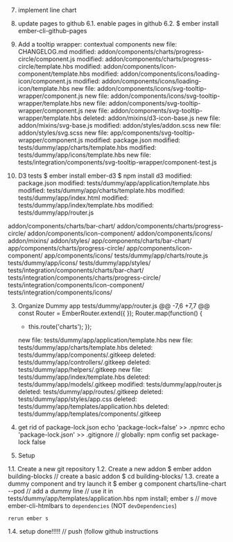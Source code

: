 7. implement line chart

6. update pages to github
6.1. enable pages in github
6.2. $ ember install ember-cli-github-pages

5. Add a tooltip wrapper: contextual components
	new file:   CHANGELOG.md
	modified:   addon/components/charts/progress-circle/component.js
	modified:   addon/components/charts/progress-circle/template.hbs
	modified:   addon/components/icon-component/template.hbs
	modified:   addon/components/icons/loading-icon/component.js
	modified:   addon/components/icons/loading-icon/template.hbs
	new file:   addon/components/icons/svg-tooltip-wrapper/component.js
	new file:   addon/components/icons/svg-tooltip-wrapper/template.hbs
	new file:   addon/components/svg-tooltip-wrapper/component.js
	new file:   addon/components/svg-tooltip-wrapper/template.hbs
	deleted:    addon/mixins/d3-icon-base.js
	new file:   addon/mixins/svg-base.js
	modified:   addon/styles/addon.scss
	new file:   addon/styles/svg.scss
	new file:   app/components/svg-tooltip-wrapper/component.js
	modified:   package.json
	modified:   tests/dummy/app/charts/template.hbs
	modified:   tests/dummy/app/icons/template.hbs
	new file:   tests/integration/components/svg-tooltip-wrapper/component-test.js
4. D3 tests
    $ ember install ember-d3
    $ npm install d3
	modified:   package.json
	modified:   tests/dummy/app/application/template.hbs
	modified:   tests/dummy/app/charts/template.hbs
	modified:   tests/dummy/app/index.html
	modified:   tests/dummy/app/index/template.hbs
	modified:   tests/dummy/app/router.js

  addon/components/charts/bar-chart/
	addon/components/charts/progress-circle/
	addon/components/icon-component/
	addon/components/icons/
	addon/mixins/
	addon/styles/
	app/components/charts/bar-chart/
	app/components/charts/progress-circle/
	app/components/icon-component/
	app/components/icons/
	tests/dummy/app/charts/route.js
	tests/dummy/app/icons/
	tests/dummy/app/styles/
	tests/integration/components/charts/bar-chart/
	tests/integration/components/charts/progress-circle/
	tests/integration/components/icon-component/
	tests/integration/components/icons/

3. Organize Dummy app
    tests/dummy/app/router.js
    @@ -7,6 +7,7 @@
    const Router = EmberRouter.extend({
    });
    Router.map(function() {
      +  this.route('charts');
    });

	new file:   tests/dummy/app/application/template.hbs
	new file:   tests/dummy/app/charts/template.hbs
	deleted:    tests/dummy/app/components/.gitkeep
	deleted:    tests/dummy/app/controllers/.gitkeep
	deleted:    tests/dummy/app/helpers/.gitkeep
	new file:   tests/dummy/app/index/template.hbs
	deleted:    tests/dummy/app/models/.gitkeep
	modified:   tests/dummy/app/router.js
	deleted:    tests/dummy/app/routes/.gitkeep
	deleted:    tests/dummy/app/styles/app.css
	deleted:    tests/dummy/app/templates/application.hbs
	deleted:    tests/dummy/app/templates/components/.gitkeep

2. get rid of package-lock.json
    echo 'package-lock=false' >> .npmrc
    echo 'package-lock.json' >> .gitignore
        // globally: npm config set package-lock false

1. Setup

1.1. Create a new git repository
1.2. Create a new addon
    $ ember addon building-blocks  // create a basic addon
    $ cd building-blocks/
1.3. create a dummy component and try launch it
    $ ember g component charts/line-chart --pod
    	// add a dummy line
    	// use it in tests/dummy/app/templates/application.hbs
    npm install; ember s
        // move ember-cli-htmlbars to `dependencies` (NOT `devDependencies`)

    rerun ember s
1.4. setup done!!!!!
    // push  (follow github instructions
